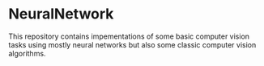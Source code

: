 # NeuralNetwork

This repository contains impementations of some basic computer vision tasks using mostly neural networks but also some classic computer vision algorithms.
